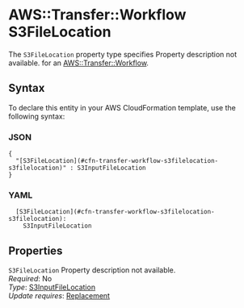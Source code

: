 # AWS::Transfer::Workflow S3FileLocation<a name="aws-properties-transfer-workflow-s3filelocation"></a>

<a name="aws-properties-transfer-workflow-s3filelocation-description"></a>The `S3FileLocation` property type specifies Property description not available\. for an [AWS::Transfer::Workflow](aws-resource-transfer-workflow.md)\.

## Syntax<a name="aws-properties-transfer-workflow-s3filelocation-syntax"></a>

To declare this entity in your AWS CloudFormation template, use the following syntax:

### JSON<a name="aws-properties-transfer-workflow-s3filelocation-syntax.json"></a>

```
{
  "[S3FileLocation](#cfn-transfer-workflow-s3filelocation-s3filelocation)" : S3InputFileLocation
}
```

### YAML<a name="aws-properties-transfer-workflow-s3filelocation-syntax.yaml"></a>

```
  [S3FileLocation](#cfn-transfer-workflow-s3filelocation-s3filelocation):
    S3InputFileLocation
```

## Properties<a name="aws-properties-transfer-workflow-s3filelocation-properties"></a>

`S3FileLocation` <a name="cfn-transfer-workflow-s3filelocation-s3filelocation"></a>
Property description not available\.  
_Required_: No  
_Type_: [S3InputFileLocation](aws-properties-transfer-workflow-s3inputfilelocation.md)  
_Update requires_: [Replacement](https://docs.aws.amazon.com/AWSCloudFormation/latest/UserGuide/using-cfn-updating-stacks-update-behaviors.html#update-replacement)
